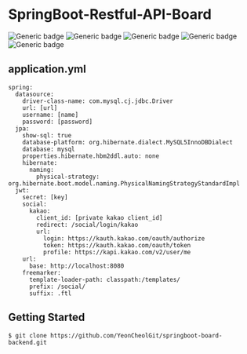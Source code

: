 # SpringBoot-Restful-API-Board
![Generic badge](https://img.shields.io/badge/JDK-11-red.svg)
![Generic badge](https://img.shields.io/badge/SrpingBoot-2.4.4-green.svg)
![Generic badge](https://img.shields.io/badge/SpringSecurity-2.4.4-green.svg)
![Generic badge](https://img.shields.io/badge/jjwt-0.9.1-blue.svg)
![Generic badge](https://img.shields.io/badge/lombok-1.18.18-yellow.svg)

## application.yml
```
spring:
  datasource:
    driver-class-name: com.mysql.cj.jdbc.Driver
    url: [url]
    username: [name]
    password: [password]
  jpa:
    show-sql: true
    database-platform: org.hibernate.dialect.MySQL5InnoDBDialect
    database: mysql
    properties.hibernate.hbm2ddl.auto: none
    hibernate:
      naming:
        physical-strategy: org.hibernate.boot.model.naming.PhysicalNamingStrategyStandardImpl
  jwt:
    secret: [key]
    social:
      kakao:
        client_id: [private kakao client_id]
        redirect: /social/login/kakao
        url:
          login: https://kauth.kakao.com/oauth/authorize
          token: https://kauth.kakao.com/oauth/token
          profile: https://kapi.kakao.com/v2/user/me
    url:
      base: http://localhost:8080
    freemarker:
      template-loader-path: classpath:/templates/
      prefix: /social/
      suffix: .ftl
```

## Getting Started
```
$ git clone https://github.com/YeonCheolGit/springboot-board-backend.git
```



